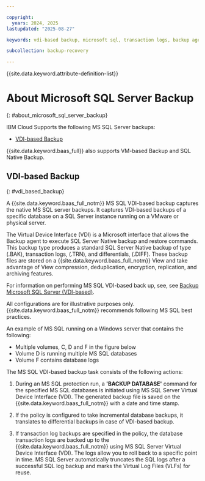 ```yaml
---

copyright:
  years: 2024, 2025
lastupdated: "2025-08-27"

keywords: vdi-based backup, microsoft sql, transaction logs, backup agent

subcollection: backup-recovery

---
```


{{site.data.keyword.attribute-definition-list}}

# About Microsoft SQL Server Backup
{: #about_microsoft_sql_server_backup}

IBM Cloud Supports the following MS SQL Server backups:

*   [VDI-based Backup](#VDI-base)

{{site.data.keyword.baas_full}} also supports VM-based Backup and SQL Native Backup.

## VDI-based Backup
{: #vdi_based_backup}


A {{site.data.keyword.baas_full_notm}} MS SQL VDI-based backup captures the native MS SQL server backups. It captures VDI-based backups of a specific database on a SQL Server instance running on a VMware or physical server.

The Virtual Device Interface (VDI) is a Microsoft interface that allows the Backup agent to execute SQL Server Native backup and restore commands. This backup type produces a standard SQL Server Native backup of type (.BAK), transaction logs, (.TRN), and differentials, (.DIFF). These backup files are stored on a {{site.data.keyword.baas_full_notm}} View and take advantage of View compression, deduplication, encryption, replication, and archiving features.

For information on performing MS SQL VDI-based back up, see, see [Backup Microsoft SQL Server (VDI-based)](/docs/backup-recovery?topic=backup-recovery-backup_microsoft_sql_server_vdi-based).

All configurations are for illustrative purposes only. {{site.data.keyword.baas_full_notm}} recommends following MS SQL best practices.

An example of MS SQL running on a Windows server that contains the following:

*   Multiple volumes, C, D and F in the figure below
*   Volume D is running multiple MS SQL databases
*   Volume F contains database logs

The MS SQL VDI-based backup task consists of the following actions:

1.  During an MS SQL protection run, a **'BACKUP DATABASE'** command for the specified MS SQL databases is initiated using MS SQL Server Virtual Device Interface (VDI). The generated backup file is saved on the {{site.data.keyword.baas_full_notm}} with a date and time stamp.

2.  If the policy is configured to take incremental database backups, it translates to differential backups in case of VDI-based backup.

3.  If transaction log backups are specified in the policy, the database transaction logs are backed up to the {{site.data.keyword.baas_full_notm}} using MS SQL Server Virtual Device Interface (VDI). The logs allow you to roll back to a specific point in time. MS SQL Server automatically truncates the SQL logs after a successful SQL log backup and marks the Virtual Log Files (VLFs) for reuse.
